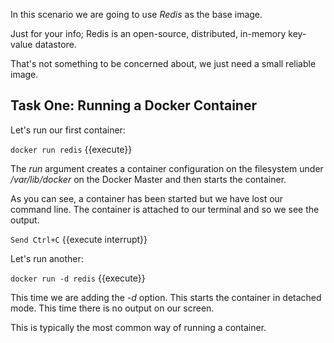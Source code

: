 In this scenario we are going to use _Redis_ as the base image. 

Just for your info; Redis is an open-source, distributed, in-memory key-value datastore.

That's not something to be concerned about, we just need a small reliable image.

## Task One: Running a Docker Container

Let's run our first container:

`docker run redis` {{execute}}

The _run_ argument creates a container configuration on the filesystem under _/var/lib/docker_ on the Docker Master and then starts the container.

As you can see, a container has been started but we have lost our command line. The container is attached to our terminal and so we see the output.

`Send Ctrl+C` {{execute interrupt}}

Let's run another:

`docker run -d redis` {{execute}}

This time we are adding the _-d_ option. This starts the container in detached mode. This time there is no output on our screen.

This is typically the most common way of running a container.